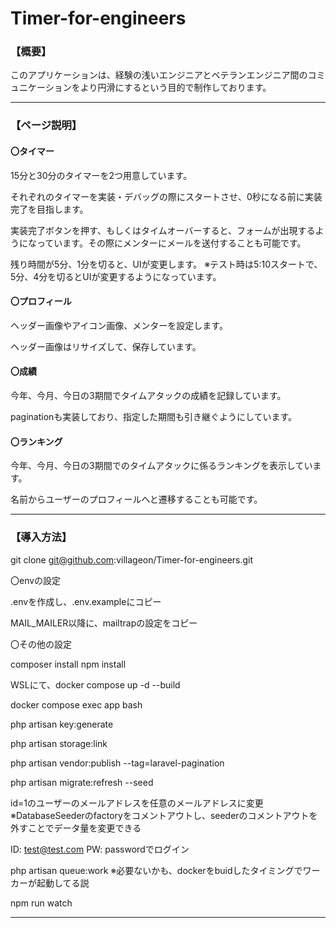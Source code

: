 # Timer-for-engineers

### 【概要】

このアプリケーションは、経験の浅いエンジニアとベテランエンジニア間のコミュニケーションをより円滑にするという目的で制作しております。

***

### 【ページ説明】

#### **〇タイマー**

15分と30分のタイマーを2つ用意しています。

それぞれのタイマーを実装・デバッグの際にスタートさせ、0秒になる前に実装完了を目指します。

実装完了ボタンを押す、もしくはタイムオーバーすると、フォームが出現するようになっています。その際にメンターにメールを送付することも可能です。

残り時間が5分、1分を切ると、UIが変更します。
※テスト時は5:10スタートで、5分、4分を切るとUIが変更するようになっています。

#### **〇プロフィール**

ヘッダー画像やアイコン画像、メンターを設定します。

ヘッダー画像はリサイズして、保存しています。

#### **〇成績**

今年、今月、今日の3期間でタイムアタックの成績を記録しています。

paginationも実装しており、指定した期間も引き継ぐようにしています。

#### **〇ランキング**

今年、今月、今日の3期間でのタイムアタックに係るランキングを表示しています。

名前からユーザーのプロフィールへと遷移することも可能です。


***


### 【導入方法】

git clone git@github.com:villageon/Timer-for-engineers.git

〇envの設定

.envを作成し、.env.exampleにコピー

MAIL_MAILER以降に、mailtrapの設定をコピー

〇その他の設定

composer install
npm install

WSLにて、docker compose up -d --build

docker compose exec app bash

php artisan key:generate

php artisan storage:link

php artisan vendor:publish --tag=laravel-pagination

php artisan migrate:refresh --seed

id=1のユーザーのメールアドレスを任意のメールアドレスに変更
※DatabaseSeederのfactoryをコメントアウトし、seederのコメントアウトを外すことでデータ量を変更できる

ID: test@test.com
PW: passwordでログイン

php artisan queue:work
※必要ないかも、dockerをbuidしたタイミングでワーカーが起動してる説

npm run watch

***